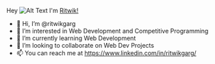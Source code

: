 Hey ![Alt Text](https://tenor.com/bEAlI.gif) I'm [Ritwik!](https://www.linkedin.com/in/ritwikgarg/)


- 👋 Hi, I’m @ritwikgarg
- 👀 I’m interested in Web Development and Competitive Programming
- 🌱 I’m currently learning Web Development
- 💞️ I’m looking to collaborate on Web Dev Projects
- 📫 You can reach me at https://www.linkedin.com/in/ritwikgarg/

<!---
ritwikgarg/ritwikgarg is a ✨ special ✨ repository because its `README.md` (this file) appears on your GitHub profile.
You can click the Preview link to take a look at your changes.
--->
